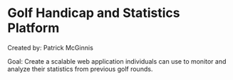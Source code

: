 # Golf Handicap and Statistics Platform

Created by: Patrick McGinnis

Goal: Create a scalable web application individuals can use to monitor and analyze their statistics from previous golf rounds.
